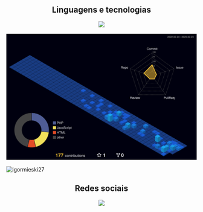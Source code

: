 
  <h2 align="center">Linguagens e tecnologias</h2>
   <p align="center">
  <a href="https://skillicons.dev">
    <img src="https://skillicons.dev/icons?i=html,css,js,angular,cs,java,mysql,styledcomponents,git,python&theme=light" />
  </a>
</p>
   

![](./profile-3d-contrib/profile-night-view.svg)

 
   

<p align="left"> <img src="https://komarev.com/ghpvc/?username=igormieski27&label=Profile%20views&color=0e75b6&style=flat" alt="igormieski27" /> </p>


  
  
 <h2 align="center">Redes sociais</h2>
<div align="center"> 
  <a href="https://www.linkedin.com/in/igor-matheus-ieski-b217b5202/" target="_blank"><img src="https://img.shields.io/badge/-LinkedIn-%230077B5?style=for-the-badge&logo=linkedin&logoColor=white" target="_blank"></a> 
 
</div>
   

